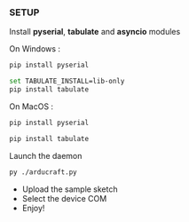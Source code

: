 ### SETUP

Install **pyserial**, **tabulate** and **asyncio** modules

On Windows :

```sh
pip install pyserial
```
```sh
set TABULATE_INSTALL=lib-only
pip install tabulate
```

On MacOS : 

```sh
pip install pyserial
```
```sh
pip install tabulate
```

Launch the daemon

```sh
py ./arducraft.py
```
- Upload the sample sketch
- Select the device COM
- Enjoy!
